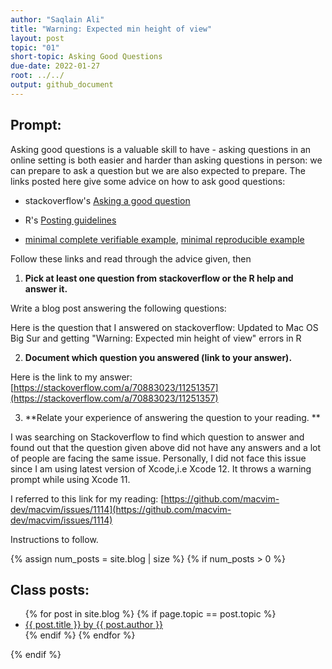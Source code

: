 ```yaml
---
author: "Saqlain Ali"
title: "Warning: Expected min height of view"
layout: post
topic: "01"
short-topic: Asking Good Questions
due-date: 2022-01-27
root: ../../
output: github_document
---
```


## Prompt:

Asking good questions is a valuable skill to have - asking questions in an online setting is both easier and harder than asking questions in person: we can prepare to ask a question but we are also expected to prepare.
The links posted here give some advice on how to ask good questions:

- stackoverflow's [Asking a good question](http://stackoverflow.com/help/how-to-ask)

- R's [Posting guidelines](https://www.r-project.org/posting-guide.html)

- [minimal complete verifiable example](https://stackoverflow.com/help/mcve), [minimal reproducible example](https://www.tidyverse.org/help/)

Follow these links and read through the advice given, then

1. **Pick at least one question from stackoverflow or the R help and answer it.**

Write a blog post answering the following questions: 

Here is the question that I answered on stackoverflow: Updated to Mac OS Big Sur and getting "Warning: Expected min height of view" errors in R

2. **Document which question you answered (link to your answer).**

Here is the link to my answer: [https://stackoverflow.com/a/70883023/11251357](https://stackoverflow.com/a/70883023/11251357)

3. **Relate your experience of answering the question to your reading. **
 
I was searching on Stackoverflow to find which question to answer and found out that the question given above did not have any answers and a lot of people are facing the same issue. Personally, I did not face this issue since I am using latest version of Xcode,i.e Xcode 12. It throws a warning prompt while using Xcode 11.

I referred to this link for my reading: [https://github.com/macvim-dev/macvim/issues/1114](https://github.com/macvim-dev/macvim/issues/1114)

<!--Go to [https://github.com/Stat585-at-ISU/blog](https://github.com/Stat585-at-ISU/blog) for instructions about how to prepare and submit your blog post.-->
Instructions to follow.


{% assign num_posts = site.blog | size %}
{% if num_posts > 0 %}
## Class posts:

<ul>
{% for post in site.blog %}
  {% if page.topic == post.topic %}
  <li><a href="{{ post.url }}">{{ post.title }} by {{ post.author }}</a></li>
  {% endif %}
{% endfor %}
</ul>
{% endif %}
